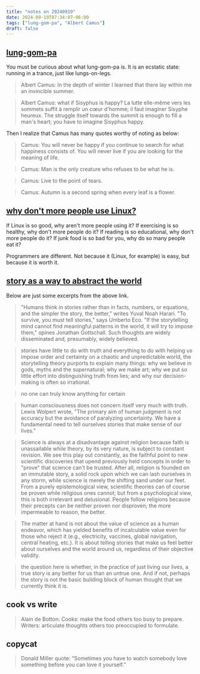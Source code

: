 ```yaml
---
title: "notes on 20240919"
date: 2024-09-19T07:34:07-06:00
tags: ["lung-gom-pa", "Albert Camus"]
draft: false
---
```


## [lung-gom-pa](https://theamericanscholar.org/how-to-live-with-dying/)

You must be curious about what lung-gom-pa is. It is an ecstatic state: running in a trance, just like lungs-on-legs. 

> Albert Camus: In the depth of winter I learned that there lay within me an invincible summer.

> Albert Camus: what if Sisyphus is happy? La lutte elle-même vers les sommets suffit à remplir un cœur d'homme; il faut imaginer Sisyphe heureux. The struggle itself towards the summit is enough to fill a man's heart; you have to imagine Sisyphus happy.

Then I realize that Camus has many quotes worthy of noting as below:

> Camus: You will never be happy if you continue to search for what happiness consists of. You will never live if you are looking for the meaning of life.

> Camus: Man is the only creature who refuses to be what he is.

> Camus: Live to the point of tears.

> Camus: Autumn is a second spring when every leaf is a flower.

## [why don't more people use Linux?](https://world.hey.com/dhh/why-don-t-more-people-use-linux-33b75f53)

If Linux is so good, why aren't more people using it?
If exercising is so healthy, why don't more people do it?
If reading is so educational, why don't more people do it?
If junk food is so bad for you, why do so many people eat it?

Programmers are different. Not because it (Linux, for example) is easy, but because it is worth it.

## [story as a way to abstract the world](https://worldblog.beechwindpress.com/storytelling.htm)

Below are just some excerpts from the above link.

> "Humans think in stories rather than in facts, numbers, or equations, and the simpler the story, the better," writes Yuval Noah Harari. "To survive, you must tell stories," says Umberto Eco. "If the storytelling mind cannot find meaningful patterns in the world, it will try to impose them," opines Jonathan Gottschall. Such thoughts are widely disseminated and, presumably, widely believed.

> stories have little to do with truth and everything to do with helping us impose order and certainty on a chaotic and unpredictable world, the storytelling theory purports to explain many things: why we believe in gods, myths and the supernatural; why we make art; why we put so little effort into distinguishing truth from lies; and why our decision-making is often so irrational.

> no one can truly know anything for certain

> human consciousness does not concern itself very much with truth. Lewis Wolpert wrote, "The primary aim of human judgment is not accuracy but the avoidance of paralyzing uncertainty. We have a fundamental need to tell ourselves stories that make sense of our lives."

> Science is always at a disadvantage against religion because faith is unassailable while theory, by its very nature, is subject to constant revision. We see this play out constantly, as the faithful point to new scientific discoveries that upend previously held concepts in order to "prove" that science can't be trusted. After all, religion is founded on an immutable story, a solid rock upon which we can lash ourselves in any storm, while science is merely the shifting sand under our feet. From a purely epistemological view, scientific theories can of course be proven while religious ones cannot; but from a psychological view, this is both irrelevant and delusional. People follow religions because their precepts can be neither proven nor disproven; the more impermeable to reason, the better.

> The matter at hand is not about the value of science as a human endeavor, which has yielded benefits of incalculable value even for those who reject it (e.g., electricity, vaccines, global navigation, central heating, etc.). It is about telling stories that make us feel better about ourselves and the world around us, regardless of their objective validity.

> the question here is whether, in the practice of just living our lives, a true story is any better for us than an untrue one. And if not, perhaps the story is not the basic building block of human thought that we currently think it is.

## cook vs write

> Alain de Botton: Cooks: make the food others too busy to prepare. Writers: articulate thoughts others too preoccupied to formulate.

## copycat

> Donald Miller quote: “Sometimes you have to watch somebody love something before you can love it yourself.”

